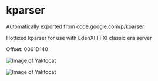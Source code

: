 # kparser
Automatically exported from code.google.com/p/kparser

Hotfixed kparser for use with EdenXI FFXI classic era server

Offset: 0061D140

![Image of Yaktocat](https://i.imgur.com/kHMSsvK.png)

![Image of Yaktocat](https://i.imgur.com/UUXI8Z2.png)
